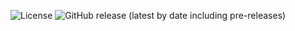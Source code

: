 ![License](https://img.shields.io/static/v1?label=license&message=CC-BY-NC-4.0&color=green) ![GitHub release (latest by date including pre-releases)](https://img.shields.io/github/v/release/rigbir/Extension?include_prereleases)
